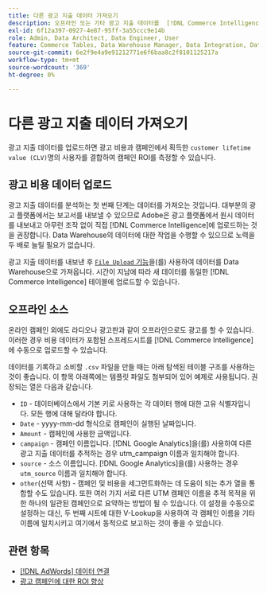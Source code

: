 ```yaml
---
title: 다른 광고 지출 데이터 가져오기
description: 오프라인 또는 기타 광고 지출 데이터를  [!DNL Commerce Intelligence] (으)로 가져오는 방법을 알아봅니다.
exl-id: 6f12a397-0927-4e87-95ff-3a55ccc9e14b
role: Admin, Data Architect, Data Engineer, User
feature: Commerce Tables, Data Warehouse Manager, Data Integration, Data Import/Export
source-git-commit: 6e2f9e4a9e91212771e6f6baa8c2f8101125217a
workflow-type: tm+mt
source-wordcount: '369'
ht-degree: 0%

---
```


# 다른 광고 지출 데이터 가져오기

광고 지출 데이터를 업로드하면 광고 비용과 캠페인에서 획득한 `customer lifetime value (CLV)`명의 사용자를 결합하여 캠페인 ROI를 측정할 수 있습니다.

## 광고 비용 데이터 업로드

광고 지출 데이터를 분석하는 첫 번째 단계는 데이터를 가져오는 것입니다. 대부분의 광고 플랫폼에서는 보고서를 내보낼 수 있으므로 Adobe은 광고 플랫폼에서 원시 데이터를 내보내고 아무런 조작 없이 직접 [!DNL Commerce Intelligence]에 업로드하는 것을 권장합니다. Data Warehouse의 데이터에 대한 작업을 수행할 수 있으므로 노력을 두 배로 늘릴 필요가 없습니다.

광고 지출 데이터를 내보낸 후 [`File Upload` 기능](../connecting-data/using-file-uploader.md)을(를) 사용하여 데이터를 Data Warehouse으로 가져옵니다. 시간이 지남에 따라 새 데이터를 동일한 [!DNL Commerce Intelligence] 테이블에 업로드할 수 있습니다.

## 오프라인 소스

온라인 캠페인 외에도 라디오나 광고판과 같이 오프라인으로도 광고를 할 수 있습니다. 이러한 경우 비용 데이터가 포함된 스프레드시트를 [!DNL Commerce Intelligence]에 수동으로 업로드할 수 있습니다.

데이터를 기록하고 소비할 `.csv` 파일을 만들 때는 아래 탐색된 테이블 구조를 사용하는 것이 좋습니다. 이 항목 아래쪽에는 템플릿 파일도 첨부되어 있어 예제로 사용됩니다. 권장되는 열은 다음과 같습니다.

* `ID` - 데이터베이스에서 기본 키로 사용하는 각 데이터 행에 대한 고유 식별자입니다. 모든 행에 대해 달라야 합니다.
* `Date` - yyyy-mm-dd 형식으로 캠페인이 실행된 날짜입니다.
* `Amount` - 캠페인에 사용한 금액입니다.
* `campaign` - 캠페인 이름입니다. [!DNL Google Analytics]을(를) 사용하여 다른 광고 지출 데이터를 추적하는 경우 utm\_campaign 이름과 일치해야 합니다.
* `source` - 소스 이름입니다. [!DNL Google Analytics]을(를) 사용하는 경우 `utm_source` 이름과 일치해야 합니다.
* `other`(선택 사항) - 캠페인 및 비용을 세그먼트화하는 데 도움이 되는 추가 열을 통합할 수도 있습니다. 또한 여러 가지 서로 다른 UTM 캠페인 이름을 추적 목적을 위한 하나의 일관된 캠페인으로 요약하는 방법이 될 수 있습니다. 이 설정을 수동으로 설정하는 대신, 두 번째 시트에 대한 V-Lookup을 사용하여 각 캠페인 이름을 기타 이름에 일치시키고 여기에서 동적으로 보고하는 것이 좋을 수 있습니다.

## 관련 항목

* [ [!DNL AdWords] 데이터 연결](../integrations/google-adwords.md)
* [광고 캠페인에 대한 ROI 향상](../../analysis/roi-ad-camp.md)
